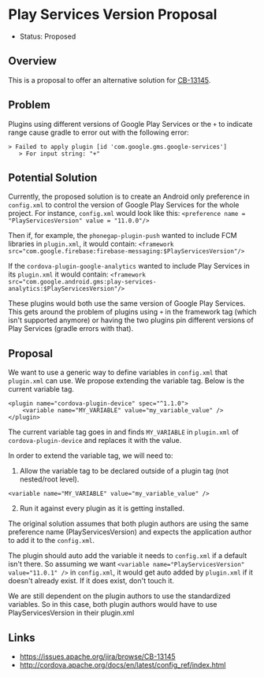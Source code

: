 # Play Services Version Proposal

- Status: Proposed

## Overview
This is a proposal to offer an alternative solution for [CB-13145](https://issues.apache.org/jira/browse/CB-13145).

## Problem
Plugins using different versions of Google Play Services or the `+` to indicate range cause gradle to error out with the following error:

```
> Failed to apply plugin [id 'com.google.gms.google-services']
   > For input string: "+"
```

## Potential Solution
Currently, the proposed solution is to create an Android only preference in `config.xml` to control the version of Google Play Services for the whole project. For instance, `config.xml` would look like this:
`<preference name = "PlayServicesVersion" value = "11.0.0"/>`

Then if, for example, the `phonegap-plugin-push` wanted to include FCM libraries in `plugin.xml`, it would contain:
`<framework src="com.google.firebase:firebase-messaging:$PlayServicesVersion"/>`

If the `cordova-plugin-google-analytics` wanted to include Play Services in its `plugin.xml` it would contain:
`<framework src="com.google.android.gms:play-services-analytics:$PlayServicesVersion"/>`

These plugins would both use the same version of Google Play Services. This gets around the problem of plugins using `+` in the framework tag (which isn't supported anymore) or having the two plugins pin different versions of Play Services (gradle errors with that).

## Proposal
We want to use a generic way to define variables in `config.xml` that `plugin.xml` can use. We propose extending the variable tag. Below is the current variable tag.

```
<plugin name="cordova-plugin-device" spec="^1.1.0">
    <variable name="MY_VARIABLE" value="my_variable_value" />
</plugin>

```

The current variable tag goes in and finds `MY_VARIABLE` in `plugin.xml` of `cordova-plugin-device` and replaces it with the value.

In order to extend the variable tag, we will need to:

1. Allow the variable tag to be declared outside of a plugin tag (not nested/root level).

```
<variable name="MY_VARIABLE" value="my_variable_value" />
```

2. Run it against every plugin as it is getting installed.

The original solution assumes that both plugin authors are using the same preference name (PlayServicesVersion) and expects the application author to add it to the `config.xml`. 

The plugin should auto add the variable it needs to `config.xml` if a default isn't there. So assuming we want `<variable name="PlayServicesVersion" value="11.0.1" />` in `config.xml`, it would get auto added by `plugin.xml` if it doesn't already exist. If it does exist, don't touch it.

We are still dependent on the plugin authors to use the standardized variables. So in this case, both plugin authors would have to use PlayServicesVersion in their plugin.xml


## Links
* https://issues.apache.org/jira/browse/CB-13145
* http://cordova.apache.org/docs/en/latest/config_ref/index.html